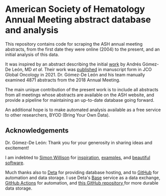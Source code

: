 # American Society of Hematology Annual Meeting abstract database and analysis

This repository contains code for scraping the ASH annual meeting abstracts, 
from the first date they were online (2004) to the present, and an initial analysis of this data.

It was inspired by an abstract describing the initial [work](https://doi.org/10.1182/blood-2019-130053) by Andrés Gómez-De León, MD *et al*. Their work was [published](https://pubmed.ncbi.nlm.nih.gov/?term=33909458) in manuscript form in JCO Global Oncology in 2021.
Dr. Gómez-De León and his team manually examined 4871 abstracts from the 2018 Annual Meeting. 

The main unique contribution of the present work is to include 
all abstracts from all meetings whose abstracts are available on the ASH website,
and provide a pipeline for maintaining an up-to-date database going forward.

An additional hope is to make automated analysis available as a free service to other researchers,
BYOD (Bring Your Own Data).

## Acknowledgements

Dr. Gómez-De León: Thank you for your generosity in sharing ideas and excitement!

I am indebted to [Simon Willison](https://simonwillison.net/) for [inspiration](https://youtu.be/Lig2gxPEZPo), [examples](https://datasette.io/examples), and [beautiful](https://github.com/simonw/datasette) [software](https://github.com/simonw/sqlite-utils). 

Much thanks also to [Deta](https://www.deta.sh/) for providing database hosting, and to [GitHub](https://github.com/) for automation and data storage. I use Deta's [Base](https://docs.deta.sh/docs/base/about/) service as a data exchange, [GitHub Actions](https://github.com/features/actions) for automation, and [this GitHub repository ](https://github.com/cbeauhilton/ash-db) for more durable data storage.
